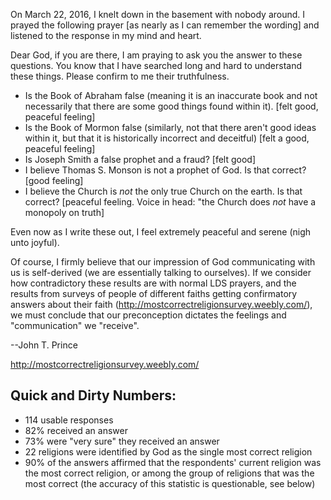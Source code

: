 On March 22, 2016, I knelt down in the basement with nobody around.  I prayed
the following prayer [as nearly as I can remember the wording] and listened to the response in my mind and heart.

Dear God, if you are there, I am praying to ask you the answer to these
questions.  You know that I have searched long and hard to understand these
things.  Please confirm to me their truthfulness.

* Is the Book of Abraham false (meaning it is an inaccurate book and not
necessarily that there are some good things found within it). [felt good, peaceful
feeling]
* Is the Book of Mormon false (similarly, not that there aren't good ideas
  within it, but that it is historically incorrect and deceitful) [felt a
  good, peaceful feeling]
* Is Joseph Smith a false prophet and a fraud? [felt good]
* I believe Thomas S. Monson is not a prophet of God.  Is that correct? [good
  feeling]
* I believe the Church is *not* the only true Church on the earth.  Is that
  correct? [peaceful feeling.  Voice in head: "the Church does *not* have a
  monopoly on truth]

Even now as I write these out, I feel extremely peaceful and serene (nigh unto joyful).

Of course, I firmly believe that our impression of God communicating with us
is self-derived (we are essentially talking to ourselves).  If we consider how
contradictory these results are with normal LDS prayers, and the
results from surveys of people of different faiths getting confirmatory
answers about their faith (http://mostcorrectreligionsurvey.weebly.com/), we
must conclude that our preconception dictates the feelings and "communication"
we "receive".

--John T. Prince


http://mostcorrectreligionsurvey.weebly.com/

Quick and Dirty Numbers:
------------------------
* 114 usable responses
* 82% received an answer
* 73% were "very sure" they received an answer
* 22 religions were identified by God as the single most correct religion
* 90% of the answers affirmed that the respondents' current religion was the most correct religion, or among the group of religions that was the most correct (the accuracy of this statistic is questionable, see below)
